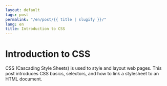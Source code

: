 ```yaml
---
layout: default
tags: post
permalink: "/en/post/{{ title | slugify }}/"
lang: en
title: Introduction to CSS
---
```


# Introduction to CSS

CSS (Cascading Style Sheets) is used to style and layout web pages. This post introduces CSS basics, selectors, and how to link a stylesheet to an HTML document.
